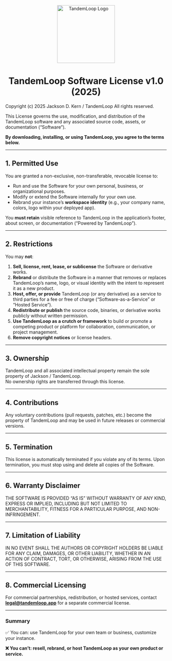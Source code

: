 <p align="center">
  <img src="https://tandemloop.app/assets/images/logo.png" alt="TandemLoop Logo" width="180">
</p>

<h1 align="center">TandemLoop Software License v1.0 (2025)</h1>

Copyright (c) 2025 Jackson D. Kern / TandemLoop
All rights reserved.

This License governs the use, modification, and distribution of the TandemLoop
software and any associated source code, assets, or documentation (“Software”).

**By downloading, installing, or using TandemLoop, you agree to the terms below.**

---

## 1. Permitted Use

You are granted a non-exclusive, non-transferable, revocable license to:

- Run and use the Software for your own personal, business, or organizational purposes.  
- Modify or extend the Software internally for your own use.  
- Rebrand your instance’s **workspace identity** (e.g., your company name, colors, logo within your deployed app).  

You **must retain** visible reference to TandemLoop in the application’s footer,
about screen, or documentation (“Powered by TandemLoop”).

---

## 2. Restrictions

You may **not**:

1. **Sell, license, rent, lease, or sublicense** the Software or derivative works.  
2. **Rebrand** or distribute the Software in a manner that removes or replaces
   TandemLoop’s name, logo, or visual identity with the intent to represent it as a new product.  
3. **Host, offer, or provide** TandemLoop (or any derivative) as a service to third parties
   for a fee or free of charge (“Software-as-a-Service” or “Hosted Service”).  
4. **Redistribute or publish** the source code, binaries, or derivative works publicly
   without written permission.  
5. **Use TandemLoop as a crutch or framework** to build or promote a competing product
   or platform for collaboration, communication, or project management.  
6. **Remove copyright notices** or license headers.  

---

## 3. Ownership

TandemLoop and all associated intellectual property remain the sole property of
Jackson / TandemLoop.  
No ownership rights are transferred through this license.

---

## 4. Contributions

Any voluntary contributions (pull requests, patches, etc.) become the property of
TandemLoop and may be used in future releases or commercial versions.

---

## 5. Termination

This license is automatically terminated if you violate any of its terms.
Upon termination, you must stop using and delete all copies of the Software.

---

## 6. Warranty Disclaimer

THE SOFTWARE IS PROVIDED “AS IS” WITHOUT WARRANTY OF ANY KIND,
EXPRESS OR IMPLIED, INCLUDING BUT NOT LIMITED TO MERCHANTABILITY,
FITNESS FOR A PARTICULAR PURPOSE, AND NON-INFRINGEMENT.

---

## 7. Limitation of Liability

IN NO EVENT SHALL THE AUTHORS OR COPYRIGHT HOLDERS BE LIABLE FOR ANY CLAIM,
DAMAGES, OR OTHER LIABILITY, WHETHER IN AN ACTION OF CONTRACT,
TORT, OR OTHERWISE, ARISING FROM THE USE OF THIS SOFTWARE.

---

## 8. Commercial Licensing

For commercial partnerships, redistribution, or hosted services,
contact **legal@tandemloop.app** for a separate commercial license.

---

### Summary

✅ You can: use TandemLoop for your own team or business, customize your instance.

**❌ You can’t: resell, rebrand, or host TandemLoop as your own product or service.**
